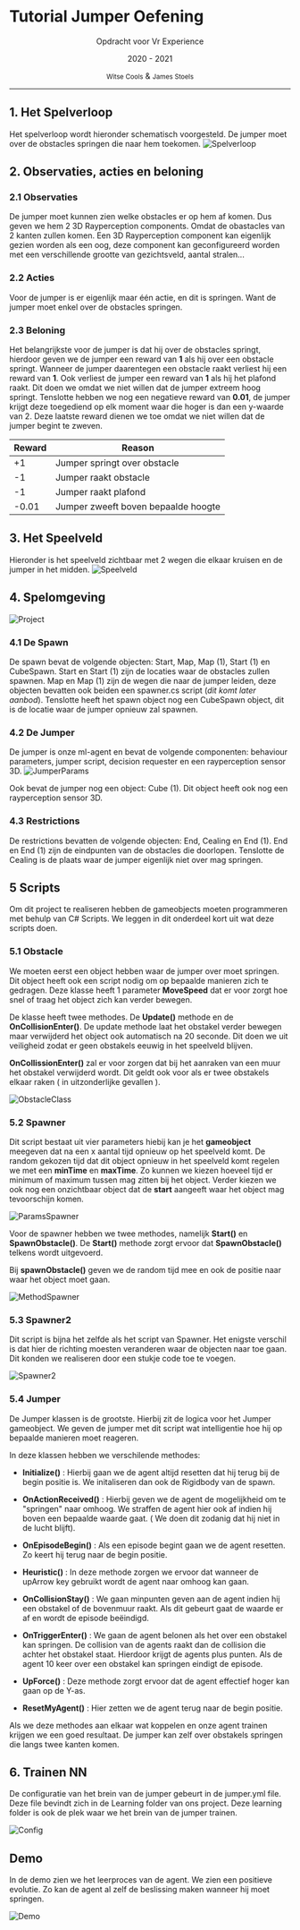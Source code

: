 # Tutorial Jumper Oefening
<center>
Opdracht voor Vr Experience

2020 - 2021

<small>Witse Cools</small> &
<small>James Stoels</small>
</center>

---
## 1. Het Spelverloop

Het spelverloop wordt hieronder schematisch voorgesteld. De jumper moet over de obstacles springen die naar hem toekomen.
![Spelverloop](Images/Spelverloop.png)
## 2. Observaties, acties en beloning
### 2.1 Observaties
De jumper moet kunnen zien welke obstacles er op hem af komen. Dus geven we hem 2 3D Rayperception components. Omdat de obastacles van 2 kanten zullen komen. Een 3D Rayperception component kan eigenlijk gezien worden als een oog, deze component kan geconfigureerd worden met een verschillende grootte van gezichtsveld, aantal stralen... 

### 2.2 Acties
Voor de jumper is er eigenlijk maar één actie, en dit is springen. Want de jumper moet enkel over de obstacles springen.

### 2.3 Beloning
Het belangrijkste voor de jumper is dat hij over de obstacles springt, hierdoor geven we de jumper een reward van __1__ als hij over een obstacle springt. Wanneer de jumper daarentegen een obstacle raakt verliest hij een reward van __1__. Ook verliest de jumper een reward van __1__ als hij het plafond raakt. Dit doen we omdat we niet willen dat de jumper extreem hoog springt. Tenslotte hebben we nog een negatieve reward van __0.01__, de jumper krijgt deze toegediend op elk moment waar die hoger is dan een y-waarde van 2. Deze laatste reward dienen we toe omdat we niet willen dat de jumper begint te zweven.

| Reward | Reason  |
| ------ | --------- |
| +1|Jumper springt over obstacle|
| -1|Jumper raakt obstacle|
| -1|Jumper raakt plafond|
| -0.01|Jumper zweeft boven bepaalde hoogte|
## 3. Het Speelveld
Hieronder is het speelveld zichtbaar met 2 wegen die elkaar kruisen en de jumper in het midden.
![Speelveld](Images/Speelveld.png)

## 4. Spelomgeving

![Project](Images/Project.png)

### 4.1 De Spawn
De spawn bevat de volgende objecten: Start, Map, Map (1), Start (1) en CubeSpawn. Start en Start (1) zijn de locaties waar de obstacles zullen spawnen. Map en Map (1) zijn de wegen die naar de jumper leiden, deze objecten bevatten ook beiden een spawner.cs script (*dit komt later aanbod*). Tenslotte heeft het spawn object nog een CubeSpawn object, dit is de locatie waar de jumper opnieuw zal spawnen.

### 4.2 De Jumper
De jumper is onze ml-agent en bevat de volgende componenten: behaviour parameters, jumper script, decision requester en een rayperception sensor 3D.
![JumperParams](Images/JumperParams.png)

Ook bevat de jumper nog een object: Cube (1). Dit object heeft ook nog een rayperception sensor 3D.

### 4.3 Restrictions
De restrictions bevatten de volgende objecten: End, Cealing en End (1). End en End (1) zijn de eindpunten van de obstacles die doorlopen. Tenslotte de Cealing is de plaats waar de jumper eigenlijk niet over mag springen.

## 5 Scripts 
Om dit project te realiseren hebben de gameobjects moeten programmeren met behulp van C# Scripts. We leggen in dit onderdeel kort uit wat deze scripts doen.  

### 5.1 Obstacle
We moeten eerst een object hebben waar de jumper over moet springen. Dit object heeft ook een script nodig om op bepaalde manieren zich te gedragen. 
Deze klasse heeft 1 parameter __MoveSpeed__ dat er voor zorgt hoe snel of traag het object zich kan verder bewegen.

De klasse heeft twee methodes. De __Update()__ methode en de __OnCollisionEnter()__. De update methode laat het obstakel verder bewegen maar verwijderd het object ook automatisch na 20 seconde. Dit doen we uit veiligheid zodat er geen obstakels eeuwig in het speelveld blijven.

__OnCollissionEnter()__ zal er voor zorgen dat bij het aanraken van een muur het obstakel verwijderd wordt. Dit geldt ook voor als er twee obstakels elkaar raken ( in uitzonderlijke gevallen ).



![ObstacleClass](Images/ObstacleClass.png)


### 5.2 Spawner
Dit script bestaat uit vier parameters hiebij kan je het __gameobject__ meegeven dat na een x aantal tijd opnieuw op het speelveld komt. De random gekozen tijd dat dit object opnieuw in het speelveld komt regelen we met een __minTime__ en __maxTime__. Zo kunnen we kiezen hoeveel tijd er minimum of maximum tussen mag zitten bij het object. Verder kiezen we ook nog een onzichtbaar object dat de __start__ aangeeft waar het object mag tevoorschijn komen.

![ParamsSpawner](Images/ParamsSpawner.png)

Voor de spawner hebben we twee methodes, namelijk __Start()__ en __SpawnObstacle()__. De __Start()__ methode zorgt ervoor dat __SpawnObstacle()__ telkens wordt uitgevoerd.

Bij __spawnObstacle()__ geven we de random tijd mee en ook de positie naar waar het object moet gaan. 

![MethodSpawner](Images/MethodSpawner.png)

### 5.3 Spawner2

Dit script is bijna het zelfde als het script van Spawner. Het enigste verschil is dat hier de richting moesten veranderen waar de objecten naar toe gaan. Dit konden we realiseren door een stukje code toe te voegen. 

![Spawner2](Images/Spawner2.png)

### 5.4 Jumper

De Jumper klassen is de grootste. Hierbij zit de logica voor het Jumper gameobject. We geven de jumper met dit script wat intelligentie hoe hij op bepaalde manieren moet reageren. 

In deze klassen hebben we verschilende methodes:

- __Initialize()__ : Hierbij gaan we de agent altijd resetten dat hij terug bij de begin positie is. We initaliseren dan ook de Rigidbody van de spawn.

- __OnActionReceived()__ : Hierbij geven we de agent de mogelijkheid om te "springen" naar omhoog. We straffen de agent hier ook af indien hij boven een bepaalde waarde gaat. ( We doen dit zodanig dat hij niet in de lucht blijft).

- __OnEpisodeBegin()__ : Als een episode begint gaan we de agent resetten. Zo keert hij terug naar de begin positie.

- __Heuristic()__ : In deze methode zorgen we ervoor dat wanneer de upArrow key gebruikt wordt de agent naar omhoog kan gaan.

- __OnCollisionStay()__ : We gaan minpunten geven aan de agent indien hij een obstakel of de bovenmuur raakt. Als dit gebeurt gaat de waarde er af en wordt de episode beëindigd.

- __OnTriggerEnter()__ : We gaan de agent belonen als het over een obstakel kan springen. De collision van de agents raakt dan de collision die achter het obstakel staat. Hierdoor krijgt de agents plus punten. Als de agent 10 keer over een obstakel kan springen eindigt de episode.

- __UpForce()__ : Deze methode zorgt ervoor dat de agent effectief hoger kan gaan op de Y-as.

- __ResetMyAgent()__ : Hier zetten we de agent terug naar de begin positie.

Als we deze methodes aan elkaar wat koppelen en onze agent trainen krijgen we een goed resultaat. De jumper kan zelf over obstakels springen die langs twee kanten komen. 

## 6. Trainen NN
De configuratie van het brein van de jumper gebeurt in de jumper.yml file. Deze file bevindt zich in de Learning folder van ons project.
Deze learning folder is ook de plek waar we het brein van de jumper trainen.

![Config](Images/Config.png)

## Demo
In de demo zien we het leerproces van de agent. We zien een positieve evolutie. Zo kan de agent al zelf de beslissing maken wanneer hij moet springen. 

![Demo](Images/Demo.gif)

